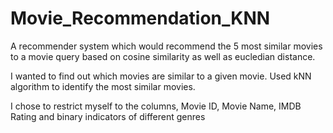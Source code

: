 # Movie_Recommendation_KNN
A recommender system which would recommend the 5 most similar movies to a movie query based on cosine similarity as well as eucledian distance.

I wanted to find out which movies are similar to a given movie. Used kNN algorithm to identify the most similar movies.

I chose to restrict myself to the columns, Movie ID, Movie Name, IMDB Rating and binary indicators of different genres 
